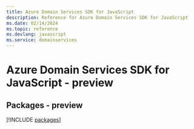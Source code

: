 ```yaml
---
title: Azure Domain Services SDK for JavaScript
description: Reference for Azure Domain Services SDK for JavaScript
ms.date: 02/14/2024
ms.topic: reference
ms.devlang: javascript
ms.service: domainservices
---
```

# Azure Domain Services SDK for JavaScript - preview
## Packages - preview
[!INCLUDE [packages](domain-services-index.md)]